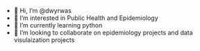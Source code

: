 - 👋 Hi, I’m @dwyrwas
- 👀 I’m interested in Public Health and Epidemiology
- 🌱 I’m currently learning python 
- 💞️ I’m looking to collaborate on epidemiology projects and data visulaization projects

<!---
dwyrwas/dwyrwas is a ✨ special ✨ repository because its `README.md` (this file) appears on your GitHub profile.
You can click the Preview link to take a look at your changes.
--->

